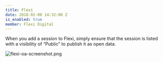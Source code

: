 ```yaml
---
title: Flexi
date: 2018-02-08 14:32:00 Z
is_enabled: true
member: Flexi Digital
---
```


When you add a session to Flexi, simply ensure that the session is listed with a visibility of “Public” to publish it as open data.

![flexi-oa-screenshot.png](/uploads/flexi-oa-screenshot.png)
